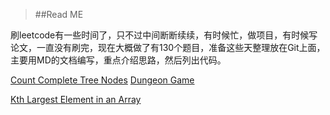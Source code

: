 >##Read ME

<div>刷leetcode有一些时间了，只不过中间断断续续，有时候忙，做项目，有时候写论文，一直没有刷完，现在大概做了有130个题目，准备这些天整理放在Git上面，主要用MD的文档编写，重点介绍思路，然后列出代码。

[Count Complete Tree Nodes](https://github.com/bigfishman/Myleetcode-study/blob/master/Count%20Complete%20Tree%20Nodes.markdown "")
[Dungeon Game](https://github.com/bigfishman/Myleetcode-study/blob/master/Dungeon%20Game.markdown "")

[Kth Largest Element in an Array ](https://github.com/bigfishman/Myleetcode-study/blob/master/Kth%20Largest%20Element%20in%20an%20Array.md "")

